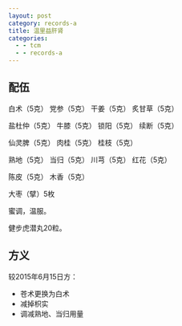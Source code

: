 ```yaml
---
layout: post
category: records-a
title: 温里益肝肾
categories:
  - - tcm
  - - records-a
---
```


## 配伍 ##

白术（5克） 党参（5克） 干姜（5克） 炙甘草（5克）

盐杜仲（5克） 牛膝（5克） 锁阳（5克） 续断（5克）

仙灵脾（5克） 肉桂（5克） 桂枝（5克）

熟地（5克） 当归（5克） 川芎（5克） 红花（5克）

陈皮（5克） 木香（5克）

大枣（擘）5枚

蜜调，温服。

健步虎潜丸20粒。

## 方义 ##

较2015年6月15日方：

- 苍术更换为白术
- 减掉枳实
- 调减熟地、当归用量
